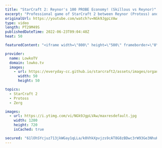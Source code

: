 ```yaml
---
title: "StarCraft 2: Reynor's 100 PROBE Economy! (Skillous vs Reynor)"
excerpt: "Professional game of StarCraft 2 between Reynor (Protoss) and Skillous (Protoss). In this long game of PvP we watch two pro players play a wildly different style. Skillous tries to max out with Carriers, Archons and a Mothership, whereas Reynor puts a heavy focus on Zealots, Stalkers and Dark Templar."
originalUrl: https://youtube.com/watch?v=NGk9JgpLVAw
type: video
length: PT29M49S
publishedDateTime: 2022-06-23T09:04:48Z
heat: 50

featuredContent: "<iframe width=\"800\" height=\"500\" frameborder=\"0\" src=\"https://www.youtube.com/embed/NGk9JgpLVAw\" allow=\"accelerometer; autoplay; encrypted-media; gyroscope; picture-in-picture\" allowfullscreen></iframe>"

provider:
  name: LowkoTV
  domain: lowko.tv
  images:
    - url: https://everyday-cc.github.io/starcraft2/assets/images/organizations/lowko.tv-50x50.jpg
      width: 50
      height: 50

topics:
  - StarCraft 2
  - Protoss
  - Zerg

images:
  - url: https://i.ytimg.com/vi/NGk9JgpLVAw/maxresdefault.jpg
    width: 1280
    height: 720
    isCached: true

secured: "61lOhSYcjuz713jkWGay1qLLa/k0VhkXpvjzs9cAT8G8zBDwc3rW93Ge3NhuHhQBKX6bfWTzhWLO1QbEElRD0Q4DyYwUzqu5brp1cmF5NSMiFCvRDmShDrcEQ7eNQrjaX+EILadSV7AgXwNWDiBPUAUDhbnnCj1J1d0b9jvyLBrY5Cacu3Ghq7Mi0m4Mmyo8CwIVWfam5lEmA8pBFO2a7d7/By2NscYIcgTPWVOsnN4yCrvAQJiLzczt1UR9T7SWDhXjQU4CTtaDDeFoJlLtsigTSmArtMIIKTQZ9k/EJLiYozvbaEst6JccBsXRiPJGHhu7Ln/y3Y3BJT2kkGGu3LFA1l6+wLn8G95MwNRPhnT/PTgsYR2v4pEMdcp9rzncgwO/8MuVPUIdheq6kBDpygJDWjmlq3eUrX9Bw+nI6gM=;kAP/zCwKPNUuMG+83uTdEw=="
---
```


